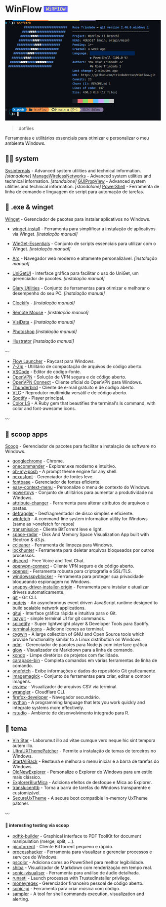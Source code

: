 # WinFlow [![WinFlow](./logo.png)](./logo.png)

![screenshot](./screenshot.png)

> .dotfiles

Ferramentas e utilitários essenciais para otimizar e personalizar o meu ambiente Windows.

## :guardsman: system

[Sysinternals](https://learn.microsoft.com/en-us/sysinternals/#sysinternals-live) - Advanced system utilities and technical information. _[standalone]_
[ManageWirelessNetworks](https://www.nirsoft.net/utils/manage_wireless_networks.html) - Advanced system utilities and technical information. _[standalone]_
[GUIPropView](https://www.nirsoft.net/utils/gui_prop_view.html) - Advanced system utilities and technical information. _[standalone]_
[PowerShell](https://learn.microsoft.com/pt-br/powershell/) - Ferramenta de linha de comando e linguagem de script para automação de tarefas.

## :gem: .exe & winget

[Winget](https://learn.microsoft.com/pt-br/windows/package-manager/winget/) - Gerenciador de pacotes para instalar aplicativos no Windows.

-   [winget-install](https://github.com/asheroto/winget-install) - Ferramenta para simplificar a instalação de aplicativos via Winget. _[instalação manual]_
-   [WinGet-Essentials](https://github.com/jjcarrier/PS-WinGet-Essentials) - Conjunto de scripts essenciais para utilizar com o Winget. _[instalação manual]_

-   [Arc](https://arc.net/) - Navegador web moderno e altamente personalizável. _[instalação manual]_
-   [UniGetUI](https://www.marticliment.com/unigetui/) - Interface gráfica para facilitar o uso do UniGet, um gerenciador de pacotes. _[instalação manual]_
-   [Glary Utilities](https://www.glarysoft.com/) - Conjunto de ferramentas para otimizar e melhorar o desempenho do seu PC. _[instalação manual]_
-   [Clockify](https://app.clockify.me/en/login) - _[instalação manual]_
-   [Remote Mouse](https://www.remotemouse.net/) - _[instalação manual]_
-   [VisiData](https://www.visidata.org/) - _[instalação manual]_
-   [Photoshop](https://www.adobe.com/br/products/photoshop.html) _[instalação manual]_
-   [Illustrator](https://www.adobe.com/br/products/illustrator.html) _[instalação manual]_

:wavy_dash:

-   [Flow Launcher](https://www.flowlauncher.com/) - Raycast para Windows.
-   [7-Zip](https://7-zip.org/) - Utilitário de compactação de arquivos de código aberto.
-   [VSCode](https://code.visualstudio.com/) - Editor de código-fonte.
-   [OpenVPN](https://openvpn.net/) - Solução de VPN segura e de código aberto.
-   [OpenVPN Connect](https://openvpn.net/client/client-connect-vpn-for-windows/) - Cliente oficial do OpenVPN para Windows.
-   [Thunderbird](https://www.thunderbird.net/pt-BR/) - Cliente de e-mail gratuito e de código aberto.
-   [VLC](https://www.videolan.org/vlc/) - Reprodutor multimídia versátil e de código aberto.
-   [Spotify](https://www.spotify.com/) - Player principal.
-   [Color LS](https://github.com/athityakumar/colorls?tab=readme-ov-file) - A Ruby gem that beautifies the terminal's ls command, with color and font-awesome icons.

:wavy_dash:

## :ice_cream: scoop apps

[Scoop](https://github.com/ThomasNieto/Scoop) - Gerenciador de pacotes para facilitar a instalação de software no Windows.

-   [googlechrome](https://www.google.com/intl/pt-BR/chrome/) - Chrome.
-   [onecommander](https://www.onecommander.com/) - Explorer.exe moderno e intuitivo.
-   [oh-my-posh](https://ohmyposh.dev/) - A prompt theme engine for any shell.
-   [nexusfont](https://www.xiles.app/) - Gerenciador de fontes leve.
-   [fontbase](https://fontba.se/) - Gerenciador de fontes eficiente.
-   [easy-context-menu](https://www.sordum.org/7615/easy-context-menu-v1-6/) - Personalize o menu de contexto do Windows.
-   [powertoys](https://github.com/microsoft/PowerToys) - Conjunto de utilitários para aumentar a produtividade no Windows.
-   [attribute-changer](https://www.petges.lu/) - Ferramenta para alterar atributos de arquivos e pastas.
-   [defraggler](https://www.ccleaner.com/defraggler) - Desfragmentador de disco simples e eficiente.
-   [winfetch](https://github.com/lptstr/winfetch) - A command-line system information utility for Windows (same as >onefetch for repos)
-   [transmission](https://transmissionbt.com/) - Cliente BitTorrent leve e light.
-   [space-radar](https://github.com/zz85/space-radar) - Disk And Memory Space Visualization App built with Electron & d3.js.
-   [ccleaner](https://www.ccleaner.com/ccleaner) - Ferramenta de limpeza para Windows.
-   [lockhunter](https://lockhunter.com/) - Ferramenta para deletar arquivos bloqueados por outros processos.
-   [discord](https://discord.com/) - Free Voice and Text Chat.
-   [openvpn-connect](https://openvpn.net/client/client-connect-vpn-for-windows/) - Cliente VPN seguro e de código aberto.
-   [openssl](https://github.com/o2sh/onefetch?tab=readme-ov-file) - Ferramenta robusta para criptografia e SSL/TLS.
-   [windowsspyblocker](https://crazymax.dev/WindowsSpyBlocker/download/) - Ferramenta para proteger sua privacidade bloqueando espionagem no Windows.
-   [snappy-driver-installer-origin](https://www.snappy-driver-installer.org/) - Ferramenta para instalar e atualizar drivers automaticamente.
-   [git](https://git-scm.com/) - Git CLI.
-   [nodejs](https://nodejs.org) - An asynchronous event driven JavaScript runtime designed to build scalable network applications.
-   [gitui](https://github.com/extrawurst/gitui) - Interface gráfica rápida e intuitiva para o Git.
-   [lazygit](https://github.com/jesseduffield/lazygit) - simple terminal UI for git commands.
-   [spicetify](https://spicetify.app/docs/advanced-usage/installation) - Super lightweight player & Developer Tools para Spotify.
-   [terminal-icons](https://github.com/devblackops/Terminal-Icons) - Adicione ícones ao terminal.
-   [cygwin](https://cygwin.com/) - A large collection of GNU and Open Source tools which provide functionality similar to a Linux distribution on Windows.
-   [ndm](https://github.com/720kb/ndm) - Gerenciador de pacotes para Node.js com interface gráfica.
-   [glow](https://github.com/charmbracelet/glow) - Visualizador de Markdown para a linha de comando.
-   [kondo](https://github.com/tbillington/kondo) - Limpe diretórios de projetos com facilidade.
-   [carapace-bin](https://carapace-sh.github.io/carapace-bin/carapace-bin.html) - Completa comandos em várias ferramentas de linha de comando.
-   [onefetch](https://github.com/o2sh/onefetch?tab=readme-ov-file) - Exibe informações e dados do repositório Git graficamente.
-   [imagemagick](https://imagemagick.org/) - Conjunto de ferramentas para criar, editar e compor imagens.
-   [csview](https://github.com/wfxr/csview) - Visualizador de arquivos CSV via terminal.
-   [wrangler](https://developers.cloudflare.com/workers/tooling/wrangler) - Cloudflare CLI.
-   [firefox-developer](https://www.mozilla.org/en-US/firefox/developer/) - Navegador secundário.
-   [python](https://www.python.org/) - A programming language that lets you work quickly and integrate systems more effectively.
-   [rstudio](https://posit.co/products/open-source/rstudio/) - Ambiente de desenvolvimento integrado para R.

## :sunflower: tema

-   [Vin Star](https://www.vinstartheme.com/) - Laborumut illo ad vitae cumque vero neque hic sint tempora autem illo.
-   [UltraUXThemePatcher](https://www.ultrauxthemepatcher.com/) - Permite a instalação de temas de terceiros no Windows.
-   [StartAllBack](https://www.startallback.com/) - Restaura e melhora o menu iniciar e a barra de tarefas do Windows.
-   [OldNewExplorer](https://www.oldnewexplorer.com/) - Personalize o Explorer do Windows para um estilo mais clássico.
-   [ExplorerBlurMica](https://github.com/Maplespe/ExplorerBlurMica) - Adiciona efeitos de desfoque e Mica ao Explorer.
-   [translucenttb](https://github.com/TranslucentTB/TranslucentTB) - Torna a barra de tarefas do Windows transparente e customizável.
-   [SecureUxTheme](https://github.com/namazso/SecureUxTheme) - A secure boot compatible in-memory UxTheme patcher.

:wavy_dash:

#### :icecream: interesting testing via scoop

-   [pdftk-builder](https://pdftk-builder-enhanced.sourceforge.io/) - Graphical interface to PDF ToolKit for document manipulation (merge, split, ...).
-   [picotorrent](https://github.com/picotorrent/picotorrent) - Cliente BitTorrent pequeno e rápido.
-   [processhacker](https://processhacker.sourceforge.io/) - Ferramenta para visualizar e gerenciar processos e serviços do Windows.
-   [pscolor](https://github.com/Davlind/PSColor?tab=readme-ov-file) - Adiciona cores ao PowerShell para melhor legibilidade.
-   [shiba](https://github.com/rhysd/Shiba) - Visualizador de Markdown com renderização em tempo real.
-   [sonic-visualiser](https://www.sonicvisualiser.org/) - Ferramenta para análise de áudio detalhada.
-   [runasti](https://github.com/jschicht/RunAsTI) - Launch processes with TrustedInstaller privilege.
-   [moneyregex](https://moneymanagerex.org/) - Gerenciador financeiro pessoal de código aberto.
-   [sonic-pi](https://sonic-pi.net/) - Ferramenta para criar música com código.
-   [sampler](https://github.com/sqshq/sampler?tab=readme-ov-file) - A tool for shell commands execution, visualization and alerting.

